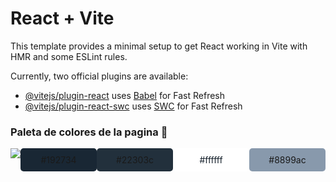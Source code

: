 # React + Vite

This template provides a minimal setup to get React working in Vite with HMR and some ESLint rules.

Currently, two official plugins are available:

- [@vitejs/plugin-react](https://github.com/vitejs/vite-plugin-react/blob/main/packages/plugin-react/README.md) uses [Babel](https://babeljs.io/) for Fast Refresh
- [@vitejs/plugin-react-swc](https://github.com/vitejs/vite-plugin-react-swc) uses [SWC](https://swc.rs/) for Fast Refresh

<h3>Paleta de colores de la pagina 🎨</h3>
<center style="display: flex;">
    <img src="https://i.imgur.com/plEOyfA.png">
    <div style="color: #fffff; background-color: #192734; padding: 10px; width: 150px; border-radius: 5px;">
        #192734
    </div>
    <div style="color: #fffff; background-color: 	#22303c; padding: 10px; width: 150px; border-radius: 5px;">
        #22303c
    </div>
    <div style="color: #15202b; background-color: 	#ffffff; padding: 10px; width: 150px; border-radius: 5px;">
        #ffffff
    </div>
    <div style="color: #fffff; background-color: #8899ac; padding: 10px; width: 150px; border-radius: 5px;">
        #8899ac
    </div>
</center>
